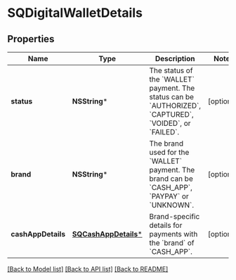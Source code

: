# SQDigitalWalletDetails

## Properties
Name | Type | Description | Notes
------------ | ------------- | ------------- | -------------
**status** | **NSString*** | The status of the &#x60;WALLET&#x60; payment. The status can be &#x60;AUTHORIZED&#x60;, &#x60;CAPTURED&#x60;, &#x60;VOIDED&#x60;, or &#x60;FAILED&#x60;. | [optional] 
**brand** | **NSString*** | The brand used for the &#x60;WALLET&#x60; payment. The brand can be &#x60;CASH_APP&#x60;, &#x60;PAYPAY&#x60; or &#x60;UNKNOWN&#x60;. | [optional] 
**cashAppDetails** | [**SQCashAppDetails***](SQCashAppDetails.md) | Brand-specific details for payments with the &#x60;brand&#x60; of &#x60;CASH_APP&#x60;. | [optional] 

[[Back to Model list]](../README.md#documentation-for-models) [[Back to API list]](../README.md#documentation-for-api-endpoints) [[Back to README]](../README.md)


